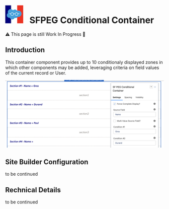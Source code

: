 # ![Logo](/media/Logo.png) &nbsp; SFPEG Conditional Container

⚠️ This page is still Work In Progress 🚧

## Introduction

This container component provides up to 10 conditionaly displayed zones in which other components
may be added, leveraging criteria on field values of the current record or User.

![Conditional Container](/media/sfpegConditionalContainerCmp.png)

## Site Builder Configuration

to be continued

## Rechnical Details

to be continued
